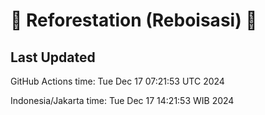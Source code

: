 
# 🌳 Reforestation (Reboisasi) 🌲

## Last Updated

GitHub Actions time: Tue Dec 17 07:21:53 UTC 2024

Indonesia/Jakarta time: Tue Dec 17 14:21:53 WIB 2024
